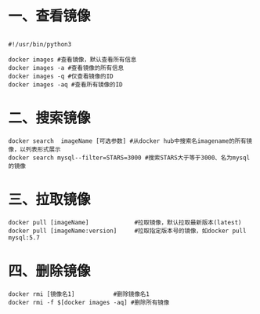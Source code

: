 # 一、查看镜像

```shell

#!/usr/bin/python3

docker images #查看镜像，默认查看所有信息
docker images -a #查看镜像的所有信息
docker images -q #仅查看镜像的ID
docker images -aq #查看所有镜像的ID
```

# 二、搜索镜像

```shell
docker search  imageName [可选参数] #从docker hub中搜索名imagename的所有镜像，以列表形式展示
docker search mysql--filter=STARS=3000 #搜索STARS大于等于3000、名为mysql的镜像
```

# 三、拉取镜像

```shell
docker pull [imageName]  			#拉取镜像，默认拉取最新版本(latest)
docker pull [imageName:version] 	#拉取指定版本号的镜像，如docker pull mysql:5.7

```

# 四、删除镜像

```shell
docker rmi [镜像名1]			#删除镜像名1
docker rmi -f $[docker images -aq] #删除所有镜像
```

